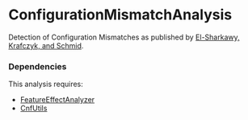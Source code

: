 # ConfigurationMismatchAnalysis
Detection of Configuration Mismatches as published by [El-Sharkawy, Krafczyk, and Schmid](https://dl.acm.org/citation.cfm?id=3106208).

### Dependencies

This analysis requires:
* [FeatureEffectAnalyzer](https://github.com/KernelHaven/FeatureEffectAnalysis)
* [CnfUtils](https://github.com/KernelHaven/CnfUtils)